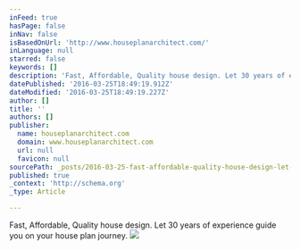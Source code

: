 ```yaml
---
inFeed: true
hasPage: false
inNav: false
isBasedOnUrl: 'http://www.houseplanarchitect.com/'
inLanguage: null
starred: false
keywords: []
description: 'Fast, Affordable, Quality house design. Let 30 years of experience guide you on your house plan journey.'
datePublished: '2016-03-25T18:49:19.912Z'
dateModified: '2016-03-25T18:49:19.227Z'
author: []
title: ''
authors: []
publisher:
  name: houseplanarchitect.com
  domain: www.houseplanarchitect.com
  url: null
  favicon: null
sourcePath: _posts/2016-03-25-fast-affordable-quality-house-design-let-30-years-of-expe.md
published: true
_context: 'http://schema.org'
_type: Article

---
```

Fast, Affordable, Quality house design. Let 30 years of experience guide you on your house plan journey.
![](http://www.houseplanarchitect.com/style/images/logo.png)